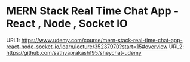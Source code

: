 MERN Stack Real Time Chat App - React , Node , Socket IO
==========================================================

URL1: https://www.udemy.com/course/mern-stack-real-time-chat-app-react-node-socket-io/learn/lecture/35237970?start=15#overview
URL2: https://github.com/sathyaprakash195/sheychat-udemy
